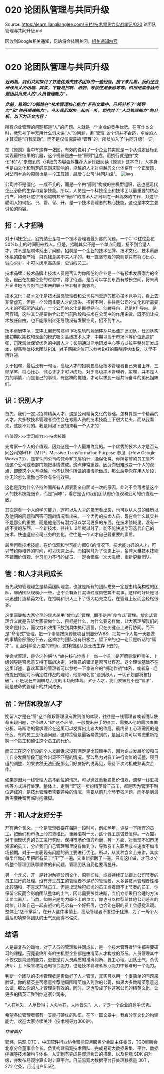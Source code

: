 # 020 论团队管理与共同升级 

Source: https://learn.lianglianglee.com/专栏/技术领导力实战笔记/020 论团队管理与共同升级.md

因收到Google相关通知，网站将会择期关闭。[相关通知内容](https://lumendatabase.org/notices/44265620)

---

# 020 论团队管理与共同升级

***近两周，我们共同探讨了打造优秀的技术团队的一些经验，接下来几周，我们还会继续相关的话题。其实，不管是招聘、培训、考核还是激励等等，归根结底考验的是团队负责人的“人员管理能力”。***

***此前，易观CTO郭炜在“技术管理核心能力”系列文章中，已经分析了”领导力“和“体系搭建能力”，今天我们就来一起听一听，郭炜对于”人员管理能力“的分析。以下为正文内容：***

所有企业管理的问题都是“人”的问题，人就是一个企业的竞争优势。在写作本文时，我思考了半天用什么词来讲“人”的问题，用“管理”这个词并不合适，卓越的人才其实是“自我驱动”，而不是仅仅需要被“管理”的，所以加入了“共同升级”一词。

在《原则》当中有这样一张图，有效的说明了一个企业其实就是一个从设定目标到实现最终结果的机器，这个机器是由一些“原则”组成。而执行就是由“文化”和“人”来做到的（详细的内容强烈推荐大家仔细阅读《原则》这本书），人本身也是由文化和制定的原则来影响的，卓越的人才对卓越的文化体系有一个正反馈，对公司本身的原则也是一个正反馈，最后与公司“共同升级”。
![img](assets/cb3dd905f0acb4bbb660fff39b500ac4.jpg)

公司并不是僵化、一成不变的，而是一个由“原则”构成的生机型组织，这也是现代企业必备的生存和竞争技能。所以，人员是一个科技企业和技术团队最重要的核心资产，如何让这些特别聪明甚至“傲娇”的技术人才可以在一起高效的工作，对这些聪明人如何招、识、管、留、开，是一个技术管理者的核心技能，这也是本文主要讨论的内容。

## 招：人才招聘

对于科技企业，招贤纳士是每一个技术管理者最头疼的问题，一个CTO往往会花50%以上的时间用来找人。但是，招聘其实不是一个单点问题，招不到合适人才，并不是招聘体系出了问题，招聘是一个企业的技术品牌、技术文化、技术薪酬体系的综合产物，只靠钱是买不来人才的，我一直坚守着的原则是只有将心比心、诚心求才，才可以换来高质量、忠诚的员工。

技术品牌：技术品牌上技术人员是否认为你所在的企业是一个有技术发展潜力的企业，自己在加盟企业的过程中，除了待遇，是否可以学到东西有成长空间，将来离开企业是否会对自己未来的职业生涯有正向影响。

技术文化：技术文化是技术最高管理者和公司共同营造的核心技术竞争力，看上去非常虚无，但是一个公司重要人才的流失、招聘不利，往往是公司的文化和所需要人才的不匹配造成的。一个公司的文化是目标导向、创新导向、还是KPI导向、是否容错，这些其实是要融合公司当前阶段和技术在公司中的作用来做。既不能让技术放任自由，也不能限制过死导致没有发展空间，招不到牛人。

技术薪酬体系：整体上需要构建和市场接轨的薪酬体系以迅速扩张团队，在团队构建初期以期权和现金的模式吸引高级技术人才，中期以高于市场同等价位迅速扩张，迅速淘汰保留优秀的中层人才；长期通过异地研发中心等方式拉平整体研发成本，提高整体技术团队ROI。对于薪酬定位可以参考BAT的薪酬评估体系，这里不再详述。

关于招聘，最后还有一句话，高级人才的招聘要高级技术管理者自己亲自上阵，三顾茅庐，将心比心、诚心求才才可以成功。对于高级技术管理者，招聘，并不是人力的事情，而是自己的事情，有这样的觉悟，才可以求到一起共同奋斗的弟兄姐妹们。

## 识：识别人才

首先，我们一定只招聘精英人才，这是公司精英文化的基础。怎样算是一个精英的人才，大多数技术管理者往往会在考察人员的技术技能上下很大功夫，而从我看来，这是不对的。我是用如下逻辑来看一个人才的：

价值观>>>学习能力>>技术技能

先考察一个人的价值观，因为这是一个人最难改变的。一个优秀的技术人才是否认同公司的MTP（MTP，Massive Transformation Purpose 参见 《How Google Works？》），是否认同公司的使命和顶层设计，通俗化讲，你所招聘的员工信不信这个公司或者部门能把事情做成。这点非常重要，因为你很难改变一个人的观点，即使这个人再卓越，他不认同你所做的事情能做成，那么后期你在用人阶段，你无论怎么激励也不会有任何效果。

这也是我为什么坚持终面所有人都要我亲自面试一次的原因，此时不会再考量这个人的技术技能细节，而是“闻味”，看它是否和我们团队的价值观和公司的价值观一致。

其次是看一个人的学习能力，这可以从人才的简历看出来，也可以从人员的经历以及他问的问题和回答问题的情况看出来。一个优秀的技术人员，现在会什么其实并不是那么的重要，而是他是否有潜力可以学习更多的东西。在技术领域里，没有一成不变的东西，一个新技术，往往1、2年就过时了，能不能快速学习迭代自己的技术，快速适应公司业务的变化，往往是一个人才自己最重要的素质。

最后再看技术技能，在价值观和学习能力都OK的情况下，技术能力好的人才，可以节约你培养的时间，可以快速上手。而招聘时为了快速上手，招聘大量技术技能不错而价值观、学习能力不行的成员，一定会面临一次大洗牌，重新更新团队。

## 管：和人才共同成长

首先我的管理理念是精英团队理念，也就是所有的团队成员一定是由精英构成的团队，哪怕团队规模小一些，也不会有鱼目混珠的成员在其中混事。这样的好处是可以迅速打造精英文化，在招聘和识人上下了很大功夫之后，在管理上反而会轻松很多。

这里需要和大家分享的观点是用“使命式”管理，而不是用“命令式”管理。使命式管理含义就是告诉大家要做什么，目标是什么，为什么要这样做，让大家理解我们的使命是什么，而权力和决策下放到具体执行层面，只在关键点上进行协同。而不是“命令式”管理，把一个事情按照传统项目制细分WBS，把每一个人每一天要做的事情全部细分下去，这样你的团队没有积极性，留下来的也一定只是听话的“庸才”。而面对瞬息万变的市场，这样的团队是无法生存下去的。

使命式管理，是坚定的把“人”放在核心位置上，每一个员工是否愿意承担责任，上级领导是否愿意支持下属的决定，对善意的错误是否可以容忍。这个理论基础不在这里详述，喜欢军事的管理者可以参考一下拿破仑的“机动作战”体系，或者冯 · 毛奇提出的面对不确定性作战的理论，他那句名言“遇到敌人，一切计划都将被打破”，正是现在中国瞬息万变的市场的体现。对于人才，我们要做的不是“管理”，而是使命式管理下的共同成长。

## 留：评估和挽留人才

挽留人才是在“管”这个阶段管理没有做到位的体现，往往是一线管理者或者团队使命出现问题，才会进入“留”这个环节。一般提出分手的员工，需要从他的需求来做分析。马斯洛的需求理论在这里可以发挥出比较大的作用。最终员工心理需要的是什么，有的员工是待遇问题，这种挽留是最容易做到的，是因为你可以考虑重新招聘一个员工和留住这个员工的代价。

而员工在这个阶段的个人发展诉求没有满足是比较棘手的，因为企业发展阶段和员工自身发展阶段可能会出现不匹配的情况，那么尽力对员工进行岗位的调整，项目组的调整，如果依然无法匹配那么只好友好的说再见，等待下次时机成熟再次合作。

如果是因为一线管理人员不到位的情况，可以通过重新宣贯价值观，调整一线汇报线等方式进行处理。整体上，走到“留”这一步的精英骨干员工，都是因为管理不到位造成的，是技术管理者需要避免的情况，需要从前几个环节找问题，而不是到最后需要挽留再临时抱佛脚。

## 开：和人才友好分手

开有两个含义，一个是管理者要在每隔一段时间，例如半年，评估一下所有的员工，把他们和市场上的资源相比，重新招聘一次，这个员工是否还值得。一方面，对于表现优秀的员工进行奖励，保持市场价值的均衡，另一方面，对表现不如市场资源的员工，分析我们自己管理哪里没有做到位，导致员工入职后成长速度不如市场预期，对于一直表现有问题的员工要进行优化。所以，从某种含义上来讲，其实每半年你心里把所有员工“开”了一遍，又重新招聘了一遍，只有这样做，才可以分析整个管理团队哪里做的有问题，管理团队自我也要再提升。

另一个含义，开，是针对触犯公司文化、原则红线，或者持续无法跟上公司节奏的员工进行的处理。没有开过员工的管理者不是好的管理者，大多数技术管理者性格比较随和，不喜欢开除员工。但是出现触犯红线的员工或者跟不上节奏的员工，你保留它反而会影响团队整体的士气，因此需要杀伐决断，当机立断采用合适的方法让员工离开。当然，如果只是能力跟不上的员工，你也可以推荐给其他公司适合的岗位，让和自己一起奋战过的兄弟有一个好归宿，也会让在职的员工会感觉温暖。整体上“慈不掌兵”，在开人这件事情上，高级管理者不要过于犹豫，为了一两个人最后影响整体团队的士气反而得不偿失。

## 结语

人是最复杂的动物，对于人员的管理和共同成长，是一个技术管理者毕生都需要研习的课程。究竟最终所有的生机型企业都是由精英人才构成的系统。人员管理其中不仅仅是沟通的能力，更要是对人员素质的准确判断、员工心理、团队士气、杀伐决断、上下级管理沟通的综合能力，也是技术管理者核心能力中最难的一个能力。

判断一个团队的技术管理者是否做好了人才管理，其实可以用一个很简单的问题来验证，你的精英是否愿意推荐他周围精英加入到你的公司，如果大多数精英愿意这么做，那么你的人才管理是有效的。同时，这也形成了你这家公司的精英文化，让更多的精英汇聚到你这家公司来。

“人在地失，人地皆得；人失地在，人地皆失”。人，才是一个企业的竞争优势。

希望各位管理者都有一支能打硬仗的队伍。在下一篇文章中，我会分享文化的构建能力，欢迎大家持续关注《技术领导力300讲》。

***作者简介***

郭炜，易观 CTO ，中国软件行业协会智能应用服务分会副主任委员，TGO鲲鹏会北京分会董事会会长。负责构建易观技术团队、完成易观大数据采集、平台、数据挖掘等技术架构与体系；从无到有完成易观混合云的搭建、以及易观 SDK 的升级，并发布易观秒算实时计算平台。目前易观大数据平台日处理数据量 30T ，272 亿条，月活用户5.5亿。